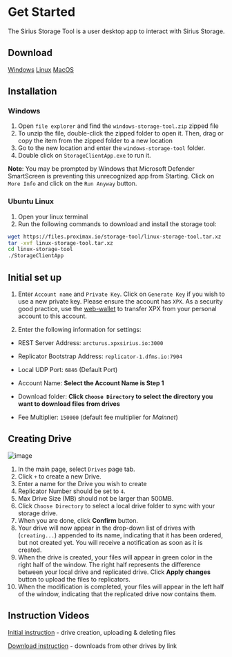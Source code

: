 # Get Started

The Sirius Storage Tool is a user desktop app to interact with Sirius Storage.

## Download
[Windows](https://files.proximax.io/storage-tool/windows-storage-tool.zip)
[Linux](https://files.proximax.io/storage-tool/linux-storage-tool.tar.xz)
[MacOS](https://files.proximax.io/storage-tool/macos-storage-tool.dmg)

## Installation

### Windows
1. Open `file explorer` and find the `windows-storage-tool.zip` zipped file
2. To unzip the file, double-click the zipped folder to open it. Then, drag or copy the item from the zipped folder to a new location
3. Go to the new location and enter the `windows-storage-tool` folder.
4. Double click on `StorageClientApp.exe` to run it.

**Note**: You may be prompted by Windows that Microsoft Defender SmartScreen is preventing this unrecognized app from Starting.  Click on `More Info` and click on the `Run Anyway` button.

### Ubuntu Linux
1. Open your linux terminal
2. Run the following commands to download and install the storage tool:

```bash
wget https://files.proximax.io/storage-tool/linux-storage-tool.tar.xz
tar -xvf linux-storage-tool.tar.xz
cd linux-storage-tool
./StorageClientApp
```


## Initial set up

1. Enter `Account name` and `Private Key`.  Click on `Generate Key` if you wish to use a new private key.  Please ensure the account has `XPX`.  As a security good practice, use the [web-wallet](https://web-wallet.xpxsirius.io) to transfer XPX from your personal account to this account.

2. Enter the following information for settings:

- REST Server Address: `arcturus.xpxsirius.io:3000`

- Replicator Bootstrap Address: `replicator-1.dfms.io:7904`
- Local UDP Port: `6846` (Default Port)
- Account Name: **Select the Account Name is Step 1**
- Download folder: **Click `Choose Directory` to select the directory you want to download files from drives**
- Fee Multiplier: `150000` (default fee multiplier for *Mainnet*)

## Creating Drive

![image](storage-tool-ui.png)
1. In the main page, select `Drives` page tab.
2. Click `+` to create a new Drive.
3. Enter a name for the Drive you wish to create
4. Replicator Number should be set to `4`.
5. Max Drive Size (MB) should not be larger than 500MB.
6. Click `Choose Directory` to select a local drive folder to sync with your storage drive.
7. When you are done, click **Confirm** button.
8. Your drive will now appear in the drop-down list of drives with (`creating...`) appended to its name, indicating that it has been ordered, but not created yet. You will receive a notification as soon as it is created.
9. When the drive is created, your files will appear in green color in the right half of the window. The right half represents the difference between your local drive and replicated drive. Click **Apply changes** button to upload the files to replicators.
10. When the modification is completed, your files will appear in the left half of the window, indicating that the replicated drive now contains them.

## Instruction Videos
[Initial instruction](https://youtu.be/euMrxMNK88o) - drive creation, uploading & deleting files

[Download instruction](https://youtu.be/vV6s8WzhZCk) - downloads from other drives by link


